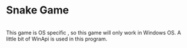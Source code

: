 # Snake Game 
<br>
This game is OS specific , so this game will only work in Windows OS.
A little bit of WinApi is used in this program.
